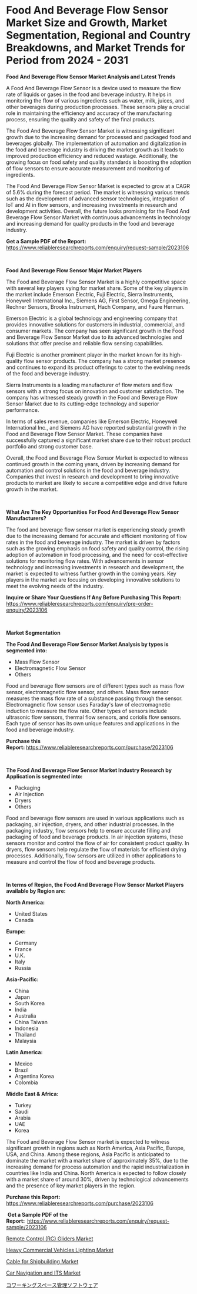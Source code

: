 <p><h1>Food And Beverage Flow Sensor Market Size and Growth, Market Segmentation, Regional and Country Breakdowns, and Market Trends for Period from 2024 -  2031</h1></p><p><strong>Food And Beverage Flow Sensor Market Analysis and Latest Trends</strong></p>
<p><p>A Food And Beverage Flow Sensor is a device used to measure the flow rate of liquids or gases in the food and beverage industry. It helps in monitoring the flow of various ingredients such as water, milk, juices, and other beverages during production processes. These sensors play a crucial role in maintaining the efficiency and accuracy of the manufacturing process, ensuring the quality and safety of the final products.</p><p>The Food And Beverage Flow Sensor Market is witnessing significant growth due to the increasing demand for processed and packaged food and beverages globally. The implementation of automation and digitalization in the food and beverage industry is driving the market growth as it leads to improved production efficiency and reduced wastage. Additionally, the growing focus on food safety and quality standards is boosting the adoption of flow sensors to ensure accurate measurement and monitoring of ingredients.</p><p>The Food And Beverage Flow Sensor Market is expected to grow at a CAGR of 5.6% during the forecast period. The market is witnessing various trends such as the development of advanced sensor technologies, integration of IoT and AI in flow sensors, and increasing investments in research and development activities. Overall, the future looks promising for the Food And Beverage Flow Sensor Market with continuous advancements in technology and increasing demand for quality products in the food and beverage industry.</p></p>
<p><strong>Get a Sample PDF of the Report:&nbsp;</strong> <a href="https://www.reliableresearchreports.com/enquiry/request-sample/2023106">https://www.reliableresearchreports.com/enquiry/request-sample/2023106</a></p>
<p>&nbsp;</p>
<p><strong>Food And Beverage Flow Sensor Major Market Players</strong></p>
<p><p>The Food and Beverage Flow Sensor Market is a highly competitive space with several key players vying for market share. Some of the key players in the market include Emerson Electric, Fuji Electric, Sierra Instruments, Honeywell International Inc., Siemens AG, First Sensor, Omega Engineering, Rechner Sensors, Brooks Instrument, Hach Company, and Faure Herman.</p><p>Emerson Electric is a global technology and engineering company that provides innovative solutions for customers in industrial, commercial, and consumer markets. The company has seen significant growth in the Food and Beverage Flow Sensor Market due to its advanced technologies and solutions that offer precise and reliable flow sensing capabilities.</p><p>Fuji Electric is another prominent player in the market known for its high-quality flow sensor products. The company has a strong market presence and continues to expand its product offerings to cater to the evolving needs of the food and beverage industry.</p><p>Sierra Instruments is a leading manufacturer of flow meters and flow sensors with a strong focus on innovation and customer satisfaction. The company has witnessed steady growth in the Food and Beverage Flow Sensor Market due to its cutting-edge technology and superior performance.</p><p>In terms of sales revenue, companies like Emerson Electric, Honeywell International Inc., and Siemens AG have reported substantial growth in the Food and Beverage Flow Sensor Market. These companies have successfully captured a significant market share due to their robust product portfolio and strong customer base.</p><p>Overall, the Food and Beverage Flow Sensor Market is expected to witness continued growth in the coming years, driven by increasing demand for automation and control solutions in the food and beverage industry. Companies that invest in research and development to bring innovative products to market are likely to secure a competitive edge and drive future growth in the market.</p></p>
<p>&nbsp;</p>
<p><strong>What Are The Key Opportunities For Food And Beverage Flow Sensor Manufacturers?</strong></p>
<p><p>The food and beverage flow sensor market is experiencing steady growth due to the increasing demand for accurate and efficient monitoring of flow rates in the food and beverage industry. The market is driven by factors such as the growing emphasis on food safety and quality control, the rising adoption of automation in food processing, and the need for cost-effective solutions for monitoring flow rates. With advancements in sensor technology and increasing investments in research and development, the market is expected to witness further growth in the coming years. Key players in the market are focusing on developing innovative solutions to meet the evolving needs of the industry.</p></p>
<p><strong>Inquire or Share Your Questions If Any Before Purchasing This Report:</strong> <a href="https://www.reliableresearchreports.com/enquiry/pre-order-enquiry/2023106">https://www.reliableresearchreports.com/enquiry/pre-order-enquiry/2023106</a></p>
<p>&nbsp;</p>
<p><strong>Market Segmentation</strong></p>
<p><strong>The Food And Beverage Flow Sensor Market Analysis by types is segmented into:</strong></p>
<p><ul><li>Mass Flow Sensor</li><li>Electromagnetic Flow Sensor</li><li>Others</li></ul></p>
<p><p>Food and beverage flow sensors are of different types such as mass flow sensor, electromagnetic flow sensor, and others. Mass flow sensor measures the mass flow rate of a substance passing through the sensor. Electromagnetic flow sensor uses Faraday's law of electromagnetic induction to measure the flow rate. Other types of sensors include ultrasonic flow sensors, thermal flow sensors, and coriolis flow sensors. Each type of sensor has its own unique features and applications in the food and beverage industry.</p></p>
<p><strong>Purchase this Report:&nbsp;</strong><a href="https://www.reliableresearchreports.com/purchase/2023106">https://www.reliableresearchreports.com/purchase/2023106</a></p>
<p>&nbsp;</p>
<p><strong>The Food And Beverage Flow Sensor Market Industry Research by Application is segmented into:</strong></p>
<p><ul><li>Packaging</li><li>Air Injection</li><li>Dryers</li><li>Others</li></ul></p>
<p><p>Food and beverage flow sensors are used in various applications such as packaging, air injection, dryers, and other industrial processes. In the packaging industry, flow sensors help to ensure accurate filling and packaging of food and beverage products. In air injection systems, these sensors monitor and control the flow of air for consistent product quality. In dryers, flow sensors help regulate the flow of materials for efficient drying processes. Additionally, flow sensors are utilized in other applications to measure and control the flow of food and beverage products.</p></p>
<p>&nbsp;</p>
<p><strong>In terms of Region, the Food And Beverage Flow Sensor Market Players available by Region are:</strong></p>
<p>
    <p> <strong> North America: </strong>
        <ul>
            <li>United States</li>
            <li>Canada</li>
        </ul>
        </p> 
    <p> <strong> Europe: </strong>
        <ul>
            <li>Germany</li>
            <li>France</li>
            <li>U.K.</li>
            <li>Italy</li>
            <li>Russia</li>
        </ul>
        </p> 
    <p> <strong> Asia-Pacific: </strong>
        <ul>
            <li>China</li>
            <li>Japan</li>
            <li>South Korea</li>
            <li>India</li>
            <li>Australia</li>
            <li>China Taiwan</li>
            <li>Indonesia</li>
            <li>Thailand</li>
            <li>Malaysia</li>
        </ul>
        </p> 
    <p> <strong> Latin America: </strong>
        <ul>
            <li>Mexico</li>
            <li>Brazil</li>
            <li>Argentina Korea</li>
            <li>Colombia</li>
        </ul>
        </p> 
    <p> <strong> Middle East & Africa: </strong>
        <ul>
            <li>Turkey</li>
            <li>Saudi</li>
            <li>Arabia</li>
            <li>UAE</li>
            <li>Korea</li>
        </ul>
    </p>
    </p>
<p><p>The Food and Beverage Flow Sensor market is expected to witness significant growth in regions such as North America, Asia Pacific, Europe, USA, and China. Among these regions, Asia Pacific is anticipated to dominate the market with a market share of approximately 35%, due to the increasing demand for process automation and the rapid industrialization in countries like India and China. North America is expected to follow closely with a market share of around 30%, driven by technological advancements and the presence of key market players in the region.</p></p>
<p><strong>Purchase this Report: </strong><a href="https://www.reliableresearchreports.com/purchase/2023106">https://www.reliableresearchreports.com/purchase/2023106</a></p>
<p>&nbsp;<strong>Get a Sample PDF of the Report:&nbsp;&nbsp;</strong><a href="https://www.reliableresearchreports.com/enquiry/request-sample/2023106">https://www.reliableresearchreports.com/enquiry/request-sample/2023106</a></p>
<p><strong></strong></p>
<p><p><a href="https://view.publitas.com/reportprime-1/remote-control-rc-gliders-market-size-and-examines-its-market-scope-with-a-primary-focus-on-growth-opportunities-and-forecasted-trends-spanning-from-2024-to-2031/">Remote Control (RC) Gliders Market</a></p><p><a href="https://bubble-tree-ea4.notion.site/Heavy-Commercial-Vehicles-Lighting-Market-Challenges-Opportunities-and-Growth-Drivers-and-Major-M-6e168931c3924ec6bceae8b8378fd550">Heavy Commercial Vehicles Lighting Market</a></p><p><a href="https://thundering-castanet-c65.notion.site/Insights-into-Cable-for-Shipbuilding-Market-Size-Analysing-Market-Share-Trends-and-Growth-from-20-cb41701cbe824e068d94db8a325dd9f5">Cable for Shipbuilding Market</a></p><p><a href="https://view.publitas.com/reportprime-1/car-navigation-and-its-market-size-furnishes-valuable-information-encompassing-market-share-market-trends-and-projections-spanning-from-2024-to-2031/">Car Navigation and ITS Market</a></p><p><a href="https://medium.com/@reliezer65/%E5%85%B1%E5%90%8C%E4%BD%9C%E6%A5%AD%E3%82%B9%E3%83%9A%E3%83%BC%E3%82%B9%E7%AE%A1%E7%90%86%E3%82%BD%E3%83%95%E3%83%88%E3%82%A6%E3%82%A7%E3%82%A2%E5%B8%82%E5%A0%B4-%E3%82%BF%E3%82%A4%E3%83%97-%E3%82%A2%E3%83%97%E3%83%AA%E3%82%B1%E3%83%BC%E3%82%B7%E3%83%A7%E3%83%B3-%E5%9C%B0%E7%90%86%E3%81%AB%E3%82%88%E3%82%8B%E5%8C%85%E6%8B%AC%E7%9A%84%E8%A9%95%E4%BE%A1-cbb62f7b4c4c">コワーキングスペース管理ソフトウェア</a></p></p>